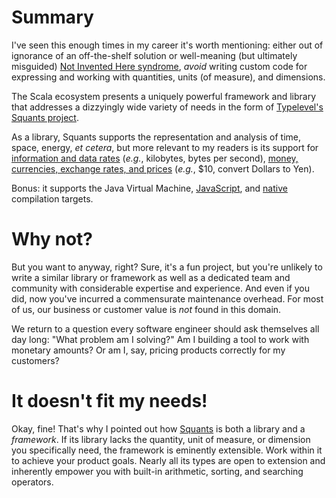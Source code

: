# Summary

I've seen this enough times in my career it's worth mentioning: either out of ignorance of an off-the-shelf solution or well-meaning (but ultimately misguided) [Not Invented Here syndrome][wikipedia-not-invented-here], _avoid_ writing custom code for expressing and working with quantities, units (of measure), and dimensions.

The Scala ecosystem presents a uniquely powerful framework and library that addresses a dizzyingly wide variety of needs in the form of [Typelevel's Squants project][github-typelevel-squants].

As a library, Squants supports the representation and analysis of time, space, energy, _et cetera_, but more relevant to my readers is its support for [information and data rates][github-typelevel-squants-information] (_e.g._, kilobytes, bytes per second), [money, currencies, exchange rates, and prices][github-typelevel-squants-market] (_e.g._, $10, convert Dollars to Yen).

Bonus: it supports the Java Virtual Machine, [JavaScript][scala-js], and [native][scala-native] compilation targets.

[wikipedia-not-invented-here]: https://en.wikipedia.org/wiki/Not_invented_here
[github-typelevel-squants-information]: https://github.com/typelevel/squants/tree/650d4897a22b6aea214a885af06837b7d59e3d58/shared/src/main/scala/squants/information
[github-typelevel-squants-market]: https://github.com/typelevel/squants/tree/650d4897a22b6aea214a885af06837b7d59e3d58/shared/src/main/scala/squants/market
[scala-js]: https://www.scala-js.org/
[scala-native]: https://scala-native.org/

# Why not?

But you want to anyway, right? Sure, it's a fun project, but you're unlikely to write a similar library or framework as well as a dedicated team and community with considerable expertise and experience. And even if you did, now you've incurred a commensurate maintenance overhead. For most of us, our business or customer value is _not_ found in this domain.

We return to a question every software engineer should ask themselves all day long: "What problem am I solving?" Am I building a tool to work with monetary amounts? Or am I, say, pricing products correctly for my customers?

# It doesn't fit my needs!

Okay, fine! That's why I pointed out how [Squants][github-typelevel-squants] is both a library and a _framework_. If its library lacks the quantity, unit of measure, or dimension you specifically need, the framework is eminently extensible. Work within it to achieve your product goals. Nearly all its types are open to extension and inherently empower you with built-in arithmetic, sorting, and searching operators.

[github-typelevel-squants]: https://github.com/typelevel/squants
